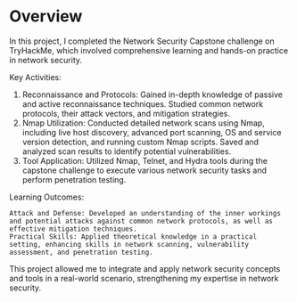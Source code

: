 # Overview

In this project, I completed the Network Security Capstone challenge on TryHackMe, which involved comprehensive learning and hands-on practice in network security.

Key Activities:

  1. Reconnaissance and Protocols: Gained in-depth knowledge of passive and active reconnaissance techniques. Studied common network protocols, their attack vectors, and mitigation strategies.
  2. Nmap Utilization: Conducted detailed network scans using Nmap, including live host discovery, advanced port scanning, OS and service version detection, and running custom Nmap scripts. Saved and analyzed scan results to identify potential vulnerabilities.
  3. Tool Application: Utilized Nmap, Telnet, and Hydra tools during the capstone challenge to execute various network security tasks and perform penetration testing.

Learning Outcomes:

    Attack and Defense: Developed an understanding of the inner workings and potential attacks against common network protocols, as well as effective mitigation techniques.
    Practical Skills: Applied theoretical knowledge in a practical setting, enhancing skills in network scanning, vulnerability assessment, and penetration testing.

This project allowed me to integrate and apply network security concepts and tools in a real-world scenario, strengthening my expertise in network security.
